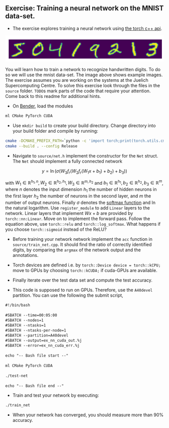 ## Exercise: Training a neural network on the MNIST data-set.
- The exercise explores training a neural network using [the torch c++ api](https://pytorch.org/cppdocs/).

![where_is_waldo](.figures/mnist.png)

You will learn how to train a network to recognize handwritten digits. To do so we will use the mnist data-set.
The image above shows example images. The exercise assumes you are working on the systems at the Juelich Supercomputing Centre.
To solve this exercise look through the files in the `source` folder. `TODO`s mark parts of the code that require your attention.
Come back to this readme for additional hints.

- On [Bender](https://www.hpc.uni-bonn.de/en/systems/bender), load the modules
``` bash
ml CMake PyTorch CUDA
```

- Use `mkdir build` to create your build directory. Change directory into your build folder and compile by running:
```bash
cmake -DCMAKE_PREFIX_PATH=`python -c 'import torch;print(torch.utils.cmake_prefix_path)'` ..
cmake --build . --config Release
```

- Navigate to `source/net.h` implement the constructor for the `Net` struct.
The `Net` should implement a fully connected network

$$
    y = \ln(\sigma (W_3f_r(W_2 f_r(W_1 x + b_1)  + b_2) + b_3))
$$

with $W_1 \in \mathbb{R}^{h_1, n}, W_2 \in \mathbb{R}^{h_2, h_1}, W_3 \in \mathbb{R}^{m, h_2}$
and $b_1 \in \mathbb{R}^{h_1}, b_2 \in \mathbb{R}^{h_2}, b_3 \in \mathbb{R}^{m}$, where
$n$ denotes the input dimension $h_1$ the number of hidden neurons in the first layer $h_2$ the number of neurons in the second layer, and $m$ the number of output neurons.
Finally $\sigma$ denotes the [softmax function](https://en.wikipedia.org/wiki/Softmax_function) and $\ln$ the natural logarithm.
Use `register_module` to add `Linear` layers to the network. Linear layers that implement $Wx +b$ are provided by `torch::nn:Linear`.
Move on to implement the forward pass. Follow the equation above, use `torch::relu` and
`torch::log_softmax`. What happens if you choose `torch::sigmoid` instead of the ReLU?

- Before training your network network implement the `acc` function in `source/train_net.cpp`. It should find the ratio of
correctly identified digits, by comparing the `argmax` of the network output and the annotations.

- Torch devices are defined i.e. by `torch::Device device = torch::kCPU;` move to GPUs by choosing `torch::kCUDA;` if cuda-GPUs are available. 

- Finally iterate over the test data set and compute the test accuracy.

- This code is supposed to run on GPUs. Therefore, use the `A40devel` partition. You can use the following the submit script,

```
#!/bin/bash

#SBATCH --time=00:05:00
#SBATCH --nodes=1
#SBATCH --ntasks=1
#SBATCH --ntasks-per-node=1
#SBATCH --partition=A40devel
#SBATCH --output=ex_nn_cuda_out.%j
#SBATCH --error=ex_nn_cuda_err.%j

echo "-- Bash file start --"

ml CMake PyTorch CUDA

./test-net

echo "-- Bash file end --"
```

-  Train and test your network by executing:
```bash
./train_net
```

- When your network has converged, you should measure more than 90% accuracy.

